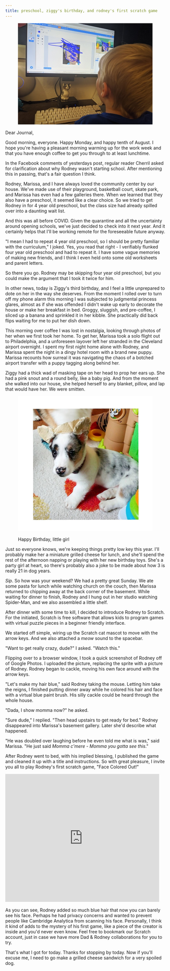 ```yaml
---
title: preschool, ziggy's birthday, and rodney's first scratch game
---
```


<figure>
  <a href="/images/banners/2020-08-10.jpg">
    <img alt="banner" src="/images/banners/2020-08-10.jpg"/>
  </a>
</figure>

Dear Journal,

Good morning, everyone.  Happy Monday, and happy tenth of August.  I
hope you're having a pleasant morning warming up for the work week and
that you have enough coffee to get you through to at least lunchtime.

In the Facebook comments of yesterdays post, regular reader Cherril
asked for clarification about why Rodney wasn't starting school.
After mentioning this in passing, that's a fair question I think.

Rodney, Marissa, and I have always loved the community center by our
house.  We've made use of their playground, basketball court, skate
park, and Marissa has even had a few galleries there.  When we learned
that they also have a preschool, it seemed like a clear choice.  So we
tried to get Rodney in for 4 year old preschool, but the class size
had already spilled over into a daunting wait list.

And this was all before COVID.  Given the quarantine and all the
uncertainty around opening schools, we've just decided to check into
it next year.  And it certainly helps that I'll be working remote for
the foreseeable future anyway.

"I mean I had to repeat 4 year old preschool, so I should be pretty
familiar with the curriculum," I joked.  Yes, you read that right - I
verifiably flunked four year old preschool and had to repeat it.  I
have some vague memories of making new friends, and I think I even
held onto some old worksheets and parent letters.

So there you go.  Rodney may be skipping four year old preschool, but
you could make the argument that I took it twice for him.

In other news, today is Ziggy's third birthday, and I feel a little
unprepared to dote on her in the way she deserves.  From the moment I
rolled over to turn off my phone alarm this morning I was subjected to
judgmental princess glares, almost as if she was offended I didn't
wake up early to decorate the house or make her breakfast in bed.
Groggy, sluggish, and pre-coffee, I sliced up a banana and sprinkled
it in her kibble.  She practically did back flips waiting for me to
put her dish down.

This morning over coffee I was lost in nostalgia, looking through
photos of her when we first took her home.  To get her, Marissa took a
solo flight out to Philadelphia, and a unforeseen layover left her
stranded in the Cleveland airport overnight.  I spent my first night
home alone with Rodney, and Marissa spent the night in a dingy hotel
room with a brand new puppy.  Marissa recounts how surreal it was
navigating the chaos of a botched airport transfer with a puppy
tagging along behind her.

Ziggy had a thick wad of masking tape on her head to prop her ears up.
She had a pink snout and a round belly, like a baby pig.  And from the
moment she walked into our house, she helped herself to any blanket,
pillow, and lap that would have her.  We were smitten.

<figure>
  <a href="/images/peanut.jpg">
    <img alt="peanut" src="/images/peanut.jpg"/>
  </a>
  <figcaption>
    <p>Happy Birthday,
little girl</p>
  </figcaption>
</figure>

Just so everyone knows, we're keeping things pretty low key this year.
I'll probably make her a miniature grilled cheese for lunch, and
she'll spend the rest of the afternoon napping or playing with her new
birthday toys.  She's a party girl at heart, so there's probably also
a joke to be made about how 3 is really 21 in dog years.

_Sip_.  So how was your weekend?  We had a pretty great Sunday.  We
ate some pasta for lunch while watching church on the couch, then
Marissa returned to chipping away at the back corner of the basement.
While waiting for dinner to finish, Rodney and I hung out in her
studio watching Spider-Man, and we also assembled a little shelf.

After dinner with some time to kill, I decided to introduce Rodney to
Scratch.  For the initiated, Scratch is free software that allows kids
to program games with virtual puzzle pieces in a beginner friendly
interface.

We started off simple, wiring up the Scratch cat mascot to move with
the arrow keys.  And we also attached a _meow_ sound to the spacebar.

"Want to get really crazy, dude?" I asked.  "Watch this."

Flipping over to a browser window, I took a quick screenshot of Rodney
off of Google Photos.  I uploaded the picture, replacing the sprite
with a picture of Rodney.  Rodney began to cackle, moving his own face
around with the arrow keys.

"Let's make my hair blue," said Rodney taking the mouse.  Letting him
take the reigns, I finished putting dinner away while he colored his
hair and face with a virtual blue paint brush.  His silly cackle could
be heard through the whole house.

"Dada, I show momma now?" he asked.

"Sure dude," I replied.  "Then head upstairs to get ready for bed."
Rodney disappeared into Marissa's basement gallery.  Later she'd
describe what happened.

"He was doubled over laughing before he even told me what is was,"
said Marissa.  "He just said _Momma c'mere - Momma you gotta see
this_."

After Rodney went to bed, with his implied blessing, I published the
game and cleaned it up with a title and instructions.  So with great
pleasure, I invite you all to play Rodney's first scratch game, "Face
Colored Out!"

<iframe src="https://scratch.mit.edu/projects/416810503/embed" allowtransparency="true" width="485" height="402" frameborder="0" scrolling="no" allowfullscreen></iframe>

As you can see, Rodney added so much blue hair that now you can barely
see his face.  Perhaps he had privacy concerns and wanted to prevent
people like Cambridge Analytica from scanning his face.  Personally, I
think it kind of adds to the mystery of his first game, like a piece
of the creator is inside and you'd never even know.  Feel free to
bookmark our Scratch account, just in case we have more Dad & Rodney
collaborations for you to try.

That's what I got for today.  Thanks for stopping by today.  Now if
you'll excuse me, I need to go make a grilled cheese sandwich for a
very spoiled dog.
